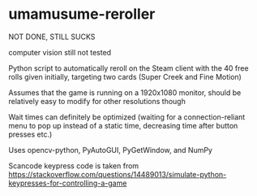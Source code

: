 # umamusume-reroller
NOT DONE, STILL SUCKS

computer vision still not tested

Python script to automatically reroll on the Steam client with the 40 free rolls given initially, targeting two cards (Super Creek and Fine Motion)

Assumes that the game is running on a 1920x1080 monitor, should be relatively easy to modify for other resolutions though

Wait times can definitely be optimized (waiting for a connection-reliant menu to pop up instead of a static time, decreasing time after button presses etc.)

Uses opencv-python, PyAutoGUI, PyGetWindow, and NumPy

Scancode keypress code is taken from https://stackoverflow.com/questions/14489013/simulate-python-keypresses-for-controlling-a-game
